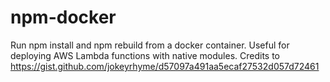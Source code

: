 # npm-docker
Run npm install and npm rebuild from a docker container. Useful for deploying AWS Lambda functions with native modules.
Credits to https://gist.github.com/jokeyrhyme/d57097a491aa5ecaf27532d057d72461
